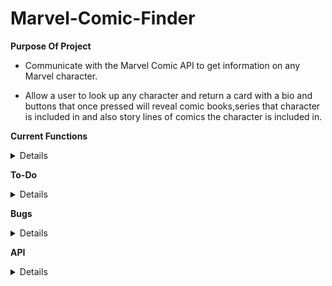 # Marvel-Comic-Finder

**Purpose Of Project**

- Communicate with the Marvel Comic API to get information on any Marvel character.

- Allow a user to look up any character and return a card with a bio and buttons that once pressed will reveal comic books,series that character is included in and also story lines of comics the character is included in.

**Current Functions**

<details>

- User can search for any marvel character, they will be displayed a card with the characters picture,bio, buttons for showing comics/storylines and series that character is involved in. 
  
- When user clicks the characters picture, it will cycle through all available pictures.
  
- When a button is clicked, the user will be displayed the comic book cover, its price and also a description if available in the database.

</details>

**To-Do**

<details>

- Display every comic book as a seperate div displaying the name/description if available and the price of the comic. - Done

- Place a link to offical marvel on the character inside the cards.-Done
  
- When changing the thumbnail for the character, also change the name in the header of the card to be accurate to the thumbnail. Instead of displaying all of the names at once. - Done

(Idea: Have the click event for next and previous, also handle changing the header name. Have the default header name as the first index of the name array and then increment it or decrement it accordingly, while having the cards header display the correct name.) 

- Make the webpage overall more attractive now that my Minimum Viable Product has been reached.

- Add a way for the user to hide the comic/event or series dislays when pressing the Show button again, also if they press Show Events after Show Comics, lets remove the comics and replace with events. -Priority

(Idea #1: Have ONE display instead of indiviual displays and just have my comics/event or series fill that display based on which button was pressed. Clear out the display if there is already items there and replace with the new content.)

(Idead #2: Once Show Comics button is pressed, change text to Hide Comics and then have the website hide that display. This way the user can choose to have all three displayed if needed. Easier to implement since I can keep the displays as is.) 

- Invert the reds so the background is dark and then use the lighter red as a transparent box over top. Sorta like the Animal Crossing Wiki.

</details>

**Bugs**

<details>
- When ciicking comic button or series button, all comics end up in the first card's display. -Fixed

- When looking up comics for a character that has a name with more than two words, a DOM error is being thrown. - Fixed

- Fix edge cases with the names the user is searching for, for instance spider man should work like Spider-Man. - Priority

(Idea: Possibly have an if statement so when a name isn't recognized and includes MAN as the last three indexes(letters), add a hypen at the start of man and try the fetch once more. )

</details>

**API**

<details>
https://developer.marvel.com/
</details>
